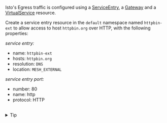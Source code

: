 Isto's Egress traffic is configured using
a [ServiceEntry](https://istio.io/latest/docs/reference/config/networking/service-entry/#ServiceEntry),
a [Gateway](https://istio.io/latest/docs/reference/config/networking/gateway/)
and a [VirtualService](https://istio.io/latest/docs/reference/config/networking/virtual-service/) 
resource.

Create a service entry resource in the `default` namespace named `httpbin-ext` to allow
access to host `httpbin.org` over HTTP, with the following properties:

*service entry:*
- name: `httpbin-ext`
- hosts: `httpbin.org`
- resolution: `DNS`
- location: `MESH_EXTERNAL`

*service entry port:*
- number: 80
- name: http
- protocol: HTTP


<br>
<details><summary>Tip</summary>

```plain
apiVersion: networking.istio.io/v1alpha3
kind: ServiceEntry
metadata:
  name: // TODO
spec:
  hosts:
  - // TODO
  ports:
  - number: // TODO
    name: // TODO
    protocol: // TODO
  resolution: // TODO
  location: // TODO
```{{copy}}
</details>

<br>
<details><summary>Solution</summary>

```plain
apiVersion: networking.istio.io/v1alpha3
kind: ServiceEntry
metadata:
  name: httpbin-ext
spec:
  hosts:
  - httpbin.org
  ports:
  - number: 80
    name: http
    protocol: HTTP
  resolution: DNS
  location: MESH_EXTERNAL
```{{copy}}
</details>